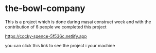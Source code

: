 # the-bowl-company

This is a project which is done during masai construct week and with the contribution of 6 people we completed this project


https://cocky-spence-5f536c.netlify.app  

you can click this link to see the project i your machine
